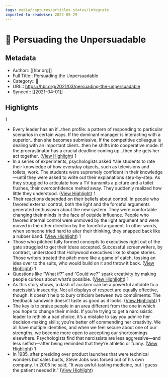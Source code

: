 ```yaml
---
tags: media/captures/articles status/integrate
imported-to-readwise: 2022-05-29
---
```

# 📰 Persuading the Unpersuadable

## Metadata
- Author:: [[hbr.org]]
- Full Title:: Persuading the Unpersuadable
- Category:: 📰
- URL:: https://hbr.org/2021/03/persuading-the-unpersuadable
- Synced:: [[2021-04-01]]

## Highlights
1
- Every leader has an if…then profile: a pattern of responding to particular scenarios in certain ways. If the dominant manager is interacting with a superior…then she becomes submissive. If the competitive colleague is dealing with an important client…then he shifts into cooperative mode. If the procrastinator has a crucial deadline coming up…then she gets her act together. ([View Highlight](https://instapaper.com/read/1400257096/15975823))
1
- In a series of experiments, psychologists asked Yale students to rate their knowledge of how everyday objects, such as televisions and toilets, work. The students were supremely confident in their knowledge—until they were asked to write out their explanations step-by-step. As they struggled to articulate how a TV transmits a picture and a toilet flushes, their overconfidence melted away. They suddenly realized how little they understood. ([View Highlight](https://instapaper.com/read/1400257096/15975830))
1
- Their reactions depended on their beliefs about control. In people who favored external control, both the light and the forceful arguments generated enthusiasm about the new system. They were comfortable changing their minds in the face of outside influence. People who favored internal control were unmoved by the light argument and were moved in the other direction by the forceful argument. In other words, when someone tried hard to alter their thinking, they snapped back like a rubber band. ([View Highlight](https://instapaper.com/read/1400257096/15975854))
1
- Those who pitched fully formed concepts to executives right out of the gate struggled to get their ideas accepted. Successful screenwriters, by contrast, understood that Hollywood executives like to shape stories. Those writers treated the pitch more like a game of catch, tossing an idea over to the suits, who would build on it and throw it back. ([View Highlight](https://instapaper.com/read/1400257096/15975863))
1
- Questions like “What if?” and “Could we?” spark creativity by making people curious about what’s possible. ([View Highlight](https://instapaper.com/read/1400257096/15975874))
1
- As this story shows, a dash of acclaim can be a powerful antidote to a narcissist’s insecurity. Not all displays of respect are equally effective, though. It doesn’t help to bury criticism between two compliments: The feedback sandwich doesn’t taste as good as it looks. ([View Highlight](https://instapaper.com/read/1400257096/15975890))
1
- The key is to praise people in an area different from the one in which you hope to change their minds. If you’re trying to get a narcissistic leader to rethink a bad choice, it’s a mistake to say you admire her decision-making skills; you’re better off commending her creativity. We all have multiple identities, and when we feel secure about one of our strengths, we become more open to accepting our shortcomings elsewhere. Psychologists find that narcissists are less aggressive—and less selfish—after being reminded that they’re athletic or funny. ([View Highlight](https://instapaper.com/read/1400257096/15975895))
1
- In 1985, after presiding over product launches that were technical wonders but sales busts, Steve Jobs was forced out of his own company. In 2005 he said, “It was awful-tasting medicine, but I guess the patient needed it.” ([View Highlight](https://instapaper.com/read/1400257096/15975928))
